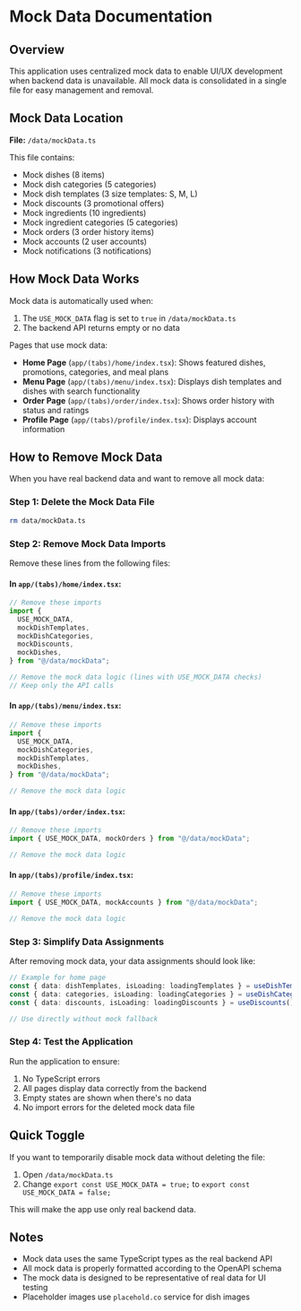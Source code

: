 # Mock Data Documentation

## Overview

This application uses centralized mock data to enable UI/UX development when backend data is unavailable. All mock data is consolidated in a single file for easy management and removal.

## Mock Data Location

**File:** `/data/mockData.ts`

This file contains:
- Mock dishes (8 items)
- Mock dish categories (5 categories)
- Mock dish templates (3 size templates: S, M, L)
- Mock discounts (3 promotional offers)
- Mock ingredients (10 ingredients)
- Mock ingredient categories (5 categories)
- Mock orders (3 order history items)
- Mock accounts (2 user accounts)
- Mock notifications (3 notifications)

## How Mock Data Works

Mock data is automatically used when:
1. The `USE_MOCK_DATA` flag is set to `true` in `/data/mockData.ts`
2. The backend API returns empty or no data

Pages that use mock data:
- **Home Page** (`app/(tabs)/home/index.tsx`): Shows featured dishes, promotions, categories, and meal plans
- **Menu Page** (`app/(tabs)/menu/index.tsx`): Displays dish templates and dishes with search functionality
- **Order Page** (`app/(tabs)/order/index.tsx`): Shows order history with status and ratings
- **Profile Page** (`app/(tabs)/profile/index.tsx`): Displays account information

## How to Remove Mock Data

When you have real backend data and want to remove all mock data:

### Step 1: Delete the Mock Data File
```bash
rm data/mockData.ts
```

### Step 2: Remove Mock Data Imports

Remove these lines from the following files:

#### In `app/(tabs)/home/index.tsx`:
```typescript
// Remove these imports
import {
  USE_MOCK_DATA,
  mockDishTemplates,
  mockDishCategories,
  mockDiscounts,
  mockDishes,
} from "@/data/mockData";

// Remove the mock data logic (lines with USE_MOCK_DATA checks)
// Keep only the API calls
```

#### In `app/(tabs)/menu/index.tsx`:
```typescript
// Remove these imports
import {
  USE_MOCK_DATA,
  mockDishCategories,
  mockDishTemplates,
  mockDishes,
} from "@/data/mockData";

// Remove the mock data logic
```

#### In `app/(tabs)/order/index.tsx`:
```typescript
// Remove these imports
import { USE_MOCK_DATA, mockOrders } from "@/data/mockData";

// Remove the mock data logic
```

#### In `app/(tabs)/profile/index.tsx`:
```typescript
// Remove these imports
import { USE_MOCK_DATA, mockAccounts } from "@/data/mockData";

// Remove the mock data logic
```

### Step 3: Simplify Data Assignments

After removing mock data, your data assignments should look like:

```typescript
// Example for home page
const { data: dishTemplates, isLoading: loadingTemplates } = useDishTemplates();
const { data: categories, isLoading: loadingCategories } = useDishCategories();
const { data: discounts, isLoading: loadingDiscounts } = useDiscounts();

// Use directly without mock fallback
```

### Step 4: Test the Application

Run the application to ensure:
1. No TypeScript errors
2. All pages display data correctly from the backend
3. Empty states are shown when there's no data
4. No import errors for the deleted mock data file

## Quick Toggle

If you want to temporarily disable mock data without deleting the file:

1. Open `/data/mockData.ts`
2. Change `export const USE_MOCK_DATA = true;` to `export const USE_MOCK_DATA = false;`

This will make the app use only real backend data.

## Notes

- Mock data uses the same TypeScript types as the real backend API
- All mock data is properly formatted according to the OpenAPI schema
- The mock data is designed to be representative of real data for UI testing
- Placeholder images use `placehold.co` service for dish images

